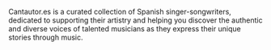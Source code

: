 Cantautor.es is a curated collection of Spanish singer-songwriters, dedicated to supporting their artistry and helping you discover the authentic and diverse voices of talented musicians as they express their unique stories through music.

